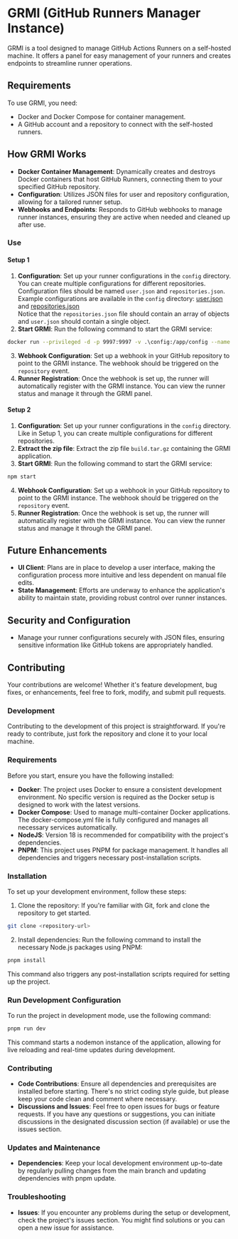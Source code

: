 # GRMI (GitHub Runners Manager Instance)
GRMI is a tool designed to manage GitHub Actions Runners on a self-hosted machine.
It offers a panel for easy management of your runners and creates endpoints to streamline runner operations.

## Requirements
To use GRMI, you need:

- Docker and Docker Compose for container management.
- A GitHub account and a repository to connect with the self-hosted runners.

## How GRMI Works
- **Docker Container Management**: Dynamically creates and destroys Docker containers that host GitHub Runners,
connecting them to your specified GitHub repository.
- **Configuration**: Utilizes JSON files for user and repository configuration, allowing for a tailored runner setup.
- **Webhooks and Endpoints**: Responds to GitHub webhooks to manage runner instances,
ensuring they are active when needed and cleaned up after use.

### Use

#### Setup 1
1. **Configuration**: Set up your runner configurations in the `config` directory.
You can create multiple configurations for different repositories.\
Configuration files should be named `user.json` and `repositories.json`.\
Example configurations are available in the `config` directory:
[user.json](examples/user.json) and [repositories.json](examples/repositories.json)\
Notice that the `repositories.json` file should contain an array of objects and `user.json` should contain a single object.
2. **Start GRMI**: Run the following command to start the GRMI service:
```bash
docker run --privileged -d -p 9997:9997 -v .\config:/app/config --name grmi slordefweb/grmi:latest
```
3. **Webhook Configuration**: Set up a webhook in your GitHub repository to point to the GRMI instance.
The webhook should be triggered on the `repository` event.
4. **Runner Registration**: Once the webhook is set up,
the runner will automatically register with the GRMI instance.
You can view the runner status and manage it through the GRMI panel.

#### Setup 2
1. **Configuration**: Set up your runner configurations in the `config` directory.
Like in Setup 1, you can create multiple configurations for different repositories.
2. **Extract the zip file**: Extract the zip file `build.tar.gz` containing the GRMI application.
3. **Start GRMI**: Run the following command to start the GRMI service:
```bash
npm start
```
4. **Webhook Configuration**: Set up a webhook in your GitHub repository to point to the GRMI instance.
The webhook should be triggered on the `repository` event.
5. **Runner Registration**: Once the webhook is set up, the runner will automatically register with the GRMI instance.
You can view the runner status and manage it through the GRMI panel.

## Future Enhancements
- **UI Client**: Plans are in place to develop a user interface,
making the configuration process more intuitive and less dependent on manual file edits.
- **State Management**: Efforts are underway to enhance the application's ability to maintain state,
providing robust control over runner instances.

## Security and Configuration
- Manage your runner configurations securely with JSON files,
ensuring sensitive information like GitHub tokens are appropriately handled.

## Contributing
Your contributions are welcome! Whether it's feature development, bug fixes, or enhancements,
feel free to fork, modify, and submit pull requests.

### Development
Contributing to the development of this project is straightforward.
If you're ready to contribute, just fork the repository and clone it to your local machine.

### Requirements
Before you start, ensure you have the following installed:

- **Docker**: The project uses Docker to ensure a consistent development environment.
No specific version is required as the Docker setup is designed to work with the latest versions.
- **Docker Compose**:   Used to manage multi-container Docker applications.
The docker-compose.yml file is fully configured and manages all necessary services automatically.
- **NodeJS**: Version 18 is recommended for compatibility with the project's dependencies.
- **PNPM**: This project uses PNPM for package management.
It handles all dependencies and triggers necessary post-installation scripts.

### Installation
To set up your development environment, follow these steps:

1. Clone the repository: If you're familiar with Git, fork and clone the repository to get started.
```bash
git clone <repository-url>
```

2. Install dependencies: Run the following command to install the necessary Node.js packages using PNPM:
```bash
pnpm install
```
This command also triggers any post-installation scripts required for setting up the project.

### Run Development Configuration
To run the project in development mode, use the following command:
```bash
pnpm run dev
```
This command starts a nodemon instance of the application, allowing for live reloading and real-time updates during development.

### Contributing
- **Code Contributions**: Ensure all dependencies and prerequisites are installed before starting.
There's no strict coding style guide, but please keep your code clean and comment where necessary.
- **Discussions and Issues**: Feel free to open issues for bugs or feature requests.
If you have any questions or suggestions, you can initiate discussions in the designated
discussion section (if available) or use the issues section.

### Updates and Maintenance
- **Dependencies**: Keep your local development environment up-to-date by regularly pulling changes
from the main branch and updating dependencies with pnpm update.

### Troubleshooting
- **Issues**: If you encounter any problems during the setup or development, check the project's issues section.
You might find solutions or you can open a new issue for assistance.